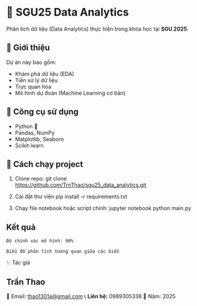 # 🧠 SGU25 Data Analytics

Phân tích dữ liệu (Data Analytics) thực hiện trong khóa học tại **SGU 2025**.

## 📁 Giới thiệu
Dự án này bao gồm:
- Khám phá dữ liệu (EDA)
- Tiền xử lý dữ liệu
- Trực quan hóa
- Mô hình dự đoán (Machine Learning cơ bản)

## 🧰 Công cụ sử dụng
- Python 🐍  
- Pandas, NumPy  
- Matplotlib, Seaborn  
- Scikit-learn  

## 🚀 Cách chạy project
1. Clone repo:
   git clone https://github.com/TrnThao/sgu25_data_analytics.git

2. Cài đặt thư viện
    pip install -r requirements.txt

3. Chạy file notebook hoặc script chính:
    jupyter notebook
    python main.py

## Kết quả

    Độ chính xác mô hình: 90%

    Biểu đồ phân tích tương quan giữa các biến
✨ Tác giả

## Trần Thao
📧 Email: thao1301a@gmail.com
📞 **Liên hệ:** 0989305338
📅 Năm: 2025